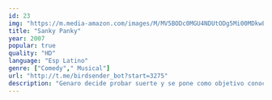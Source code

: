 ```yaml
---
id: 23
img: "https://m.media-amazon.com/images/M/MV5BODc0MGU4NDUtODg5Mi00MDkwLTg4ZTctMGI5NjQyODc3MDI3XkEyXkFqcGdeQXVyODU4MjAxOQ@@._V1_SX300.jpg"
title: "Sanky Panky"
year: 2007
popular: true
quality: "HD"
language: "Esp Latino"
genre: ["Comedy"," Musical"]
url: "http://t.me/birdsender_bot?start=3275"
description: "Genaro decide probar suerte y se pone como objetivo conocer una mujer blanca y rica que lo saque de su pobreza."
---
```

